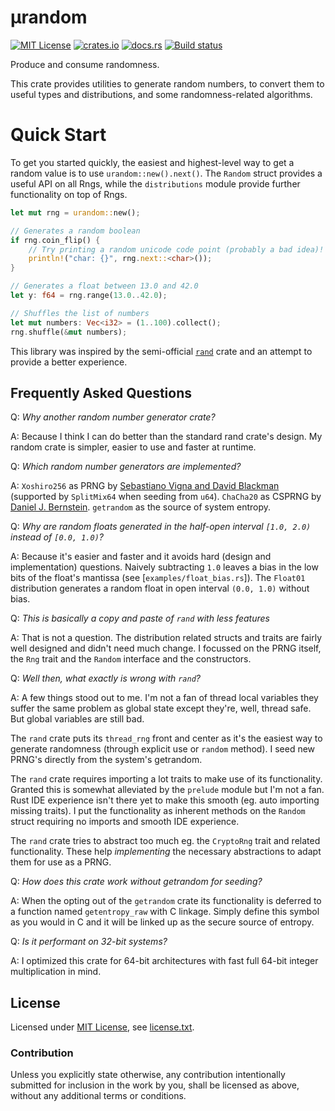 µrandom
=======

[![MIT License](https://img.shields.io/badge/License-MIT-yellow.svg)](https://opensource.org/licenses/MIT)
[![crates.io](https://img.shields.io/crates/v/urandom.svg)](https://crates.io/crates/urandom)
[![docs.rs](https://docs.rs/urandom/badge.svg)](https://docs.rs/urandom)
[![Build status](https://github.com/CasualX/urandom/workflows/CI/badge.svg)](https://github.com/CasualX/urandom/actions)

Produce and consume randomness.

This crate provides utilities to generate random numbers, to convert them to useful types and distributions, and some randomness-related algorithms.

# Quick Start

To get you started quickly, the easiest and highest-level way to get a random value is to use `urandom::new().next()`.
The `Random` struct provides a useful API on all Rngs, while the `distributions` module provide further functionality on top of Rngs.

```rust
let mut rng = urandom::new();

// Generates a random boolean
if rng.coin_flip() {
	// Try printing a random unicode code point (probably a bad idea)!
	println!("char: {}", rng.next::<char>());
}

// Generates a float between 13.0 and 42.0
let y: f64 = rng.range(13.0..42.0);

// Shuffles the list of numbers
let mut numbers: Vec<i32> = (1..100).collect();
rng.shuffle(&mut numbers);
```

This library was inspired by the semi-official [`rand`](https://crates.io/crates/rand) crate and an attempt to provide a better experience.

Frequently Asked Questions
--------------------------

Q: *Why another random number generator crate?*

A: Because I think I can do better than the standard rand crate's design.
   My random crate is simpler, easier to use and faster at runtime.

Q: *Which random number generators are implemented?*

A: `Xoshiro256` as PRNG by [Sebastiano Vigna and David Blackman](http://prng.di.unimi.it/) (supported by `SplitMix64` when seeding from `u64`). `ChaCha20` as CSPRNG by [Daniel J. Bernstein](http://loup-vaillant.fr/tutorials/chacha20-design). `getrandom` as the source of system entropy.

Q: *Why are random floats generated in the half-open interval `[1.0, 2.0)` instead of `[0.0, 1.0)`?*

A: Because it's easier and faster and it avoids hard (design and implementation) questions. Naively subtracting `1.0` leaves a bias in the low bits of the float's mantissa (see [`examples/float_bias.rs`]). The `Float01` distribution generates a random float in open interval `(0.0, 1.0)` without bias.

Q: *This is basically a copy and paste of `rand` with less features*

A: That is not a question. The distribution related structs and traits are fairly well designed and didn't need much change. I focussed on the PRNG itself, the `Rng` trait and the `Random` interface and the constructors.

Q: *Well then, what exactly is wrong with `rand`?*

A: A few things stood out to me. I'm not a fan of thread local variables they suffer the same problem as global state except they're, well, thread safe. But global variables are still bad.

   The `rand` crate puts its `thread_rng` front and center as it's the easiest way to generate randomness (through explicit use or `random` method). I seed new PRNG's directly from the system's getrandom.

   The `rand` crate requires importing a lot traits to make use of its functionality. Granted this is somewhat alleviated by the `prelude` module but I'm not a fan. Rust IDE experience isn't there yet to make this smooth (eg. auto importing missing traits). I put the functionality as inherent methods on the `Random` struct requiring no imports and smooth IDE experience.

   The `rand` crate tries to abstract too much eg. the `CryptoRng` trait and related functionality. These help _implementing_ the necessary abstractions to adapt them for use as a PRNG.

Q: *How does this crate work without getrandom for seeding?*

A: When the opting out of the `getrandom` crate its functionality is deferred to a function named `getentropy_raw` with C linkage.
   Simply define this symbol as you would in C and it will be linked up as the secure source of entropy.

Q: *Is it performant on 32-bit systems?*

A: I optimized this crate for 64-bit architectures with fast full 64-bit integer multiplication in mind.

License
-------

Licensed under [MIT License](https://opensource.org/licenses/MIT), see [license.txt](license.txt).

### Contribution

Unless you explicitly state otherwise, any contribution intentionally submitted
for inclusion in the work by you, shall be licensed as above, without any additional terms or conditions.
